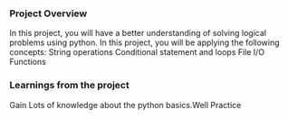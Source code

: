 ### Project Overview

 In  this project, you will have a better understanding of solving logical problems using python. In this project, you will be applying the following concepts:
String operations
Conditional statement and loops
File I/O
Functions


### Learnings from the project

 Gain Lots of knowledge about the python basics.Well Practice 


